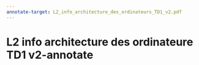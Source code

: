 ```yaml
---
annotate-target: L2_info_architecture_des_ordinateurs_TD1_v2.pdf
---
```

# L2 info architecture des ordinateure TD1 v2-annotate
